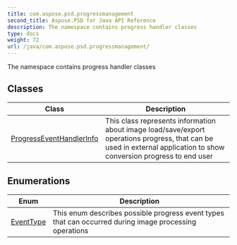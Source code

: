```yaml
---
title: com.aspose.psd.progressmanagement
second_title: Aspose.PSD for Java API Reference
description: The namespace contains progress handler classes
type: docs
weight: 72
url: /java/com.aspose.psd.progressmanagement/
---
```



The namespace contains progress handler classes


## Classes

| Class | Description |
| --- | --- |
| [ProgressEventHandlerInfo](../com.aspose.psd.progressmanagement/progresseventhandlerinfo) | This class represents information about image load/save/export operations progress, that can be used in external application to show conversion progress to end user |

## Enumerations

| Enum | Description |
| --- | --- |
| [EventType](../com.aspose.psd.progressmanagement/eventtype) | This enum describes possible progress event types that can occurred during image processing operations |
